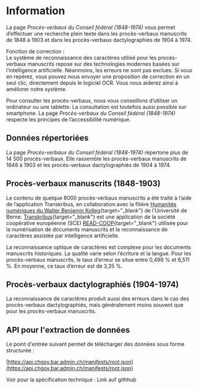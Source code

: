 # Information

La page *Procès-verbaux du Conseil fédéral (1848-1974)* vous permet d’effectuer une recherche plein texte dans les procès-verbaux manuscrits de 1848 à 1903 et dans les procès-verbaux dactylographiés de 1904 à 1974.

Fonction de correction :  
Le système de reconnaissance des caractères utilisé pour les procès-verbaux manuscrits repose sur des technologies modernes basées sur l’intelligence artificielle. Néanmoins, les erreurs ne sont pas exclues. Si vous en repérez, vous pouvez nous envoyer une proposition de correction en un seul clic, directement depuis le logiciel OCR. Vous nous aiderez ainsi à améliorer notre système.

Pour consulter les procès-verbaux, nous vous conseillons d’utiliser un ordinateur ou une tablette. La consultation est toutefois aussi possible sur smartphone. La page *Procès-verbaux du Conseil fédéral (1848-1974)* respecte les principes de l’accessibilité numérique.

## Données répertoriées

La page *Procès-verbaux du Conseil fédéral (1848-1974)* répertorie plus de 14 500 procès-verbaux. Elle rassemble les procès-verbaux manuscrits de 1848 à 1903 et les procès-verbaux dactylographiés de 1904 à 1974.

## Procès-verbaux manuscrits (1848-1903)

Le contenu de quelque 8000 procès-verbaux manuscrits a été traité à l’aide de l’application Transkribus, en collaboration avec la filière [Humanités numériques du Walter Benjamin Kolleg](https://www.dh.unibe.ch/index_ger.html){target="_blank"} de l’Université de Berne. [Transkribus](https://readcoop.eu/de/transkribus/){target="_blank"} est une application de la société coopérative européenne (SCE) [READ-COOP](https://readcoop.eu/de/){target="_blank"} utilisée pour la numérisation de documents manuscrits et la reconnaissance de caractères assistée par intelligence artificielle.

La reconnaissance optique de caractères est complexe pour les documents manuscrits historiques. La qualité varie selon l’écriture et la langue. Pour les procès-verbaux manuscrits, le taux d’erreur se situe entre 0,498 % et 6,511 %. En moyenne, ce taux d’erreur est de 3,35 %.

## Procès-verbaux dactylographiés (1904-1974)

La reconnaissance de caractères produit aussi des erreurs dans le cas des procès-verbaux dactylographiés, mais généralement moins souvent que pour les procès-verbaux manuscrits.

## API pour l'extraction de données

Le point d'entrée suivant permet de télécharger des données sous forme structurée :

[https://api.chgov.bar.admin.ch/manifests/root.json](https://api.chgov.bar.admin.ch/manifests/root.json)

Voir pour la spécification technique : Link auf githhub

